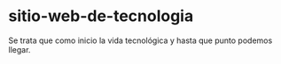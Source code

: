 # sitio-web-de-tecnologia
Se trata que como inicio la vida tecnológica y hasta que punto podemos llegar.

